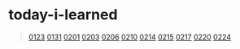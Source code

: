 # today-i-learned

> [0123](./md/0123.md)
> [0131](./md/0131.md)
> [0201](./md/0201.md)
> [0203](./md/0203.md)
> [0206](./md/0206.md)
> [0210](./md/0210.md)
> [0214](./md/0214.md)
> [0215](./md/0215.md)
> [0217](./md/0217.md)
> [0220](./md/0220.md)
> [0224](./md/0224.md)
